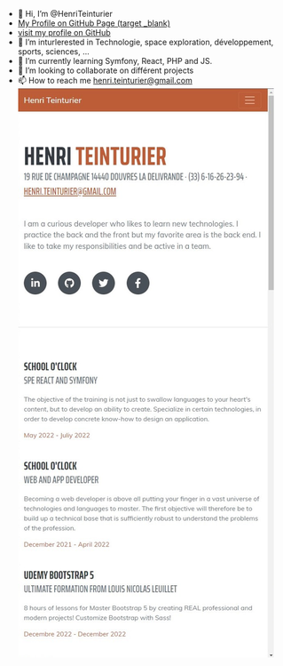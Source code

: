 - 👋 Hi, I’m @HenriTeinturier
- <a href="https://henriteinturier.github.io/HenriTeinturier/" target="_blank">My Profile on GitHub Page (target _blank)</a>
- [visit my profile on GitHub](https://henriteinturier.github.io/HenriTeinturier/)
- 👀 I’m inturlerested in Technologie, space exploration, développement, sports, sciences, ...
- 🌱 I’m currently learning Symfony, React, PHP and JS.
- 💞️ I’m looking to collaborate on différent projects
- 📫 How to reach me henri.teinturier@gmail.com
![Henri Teinturier Profile GitHub](/assets/img/visuelgithubprofile.jpg "Profile Henri Teinturier")
<!---
HenriTeinturier/HenriTeinturier is a ✨ special ✨ repository because its `README.md` (this file) appears on your GitHub profile.
You can click the Preview link to take a look at your changes.
--->
